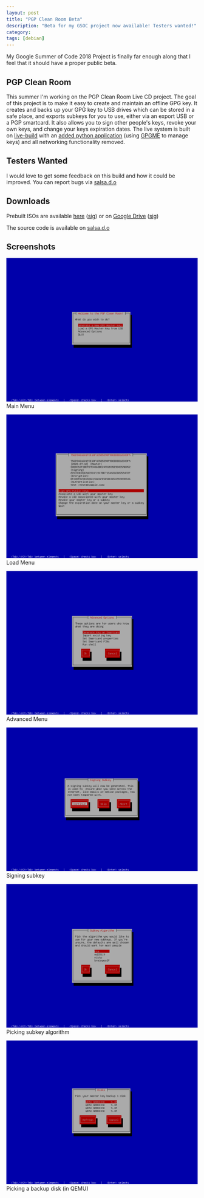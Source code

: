 ```yaml
---
layout: post
title: "PGP Clean Room Beta"
description: "Beta for my GSOC project now available! Testers wanted!"
category: 
tags: [debian]
---
```



My Google Summer of Code 2018 Project is finally far enough along that I feel that it should have a proper public beta.

PGP Clean Room
--------------
This summer I'm working on the PGP Clean Room Live CD project. The goal of this project is to make it easy to create and maintain
an offline GPG key. It creates and backs up your GPG key to USB drives which can be stored in a safe place, and exports subkeys for you to use,
either via an export USB or a PGP smartcard. It also allows you to sign other people's keys, revoke your own keys, and change your keys expiration dates. The live system
is built on [live-build](https://live-team.pages.debian.net/live-manual/html/live-manual/index.en.html)
with an [added python application](https://salsa.debian.org/tookmund-guest/pgpcr) (using [GPGME](https://www.gnupg.org/software/gpgme/index.html) to manage keys) and all networking functionality removed.

Testers Wanted
--------------
I would love to get some feedback on this build and how it could be improved.
You can report bugs via [salsa.d.o](https://salsa.debian.org/tookmund-guest/pgpcr/issues)

Downloads
---------

Prebuilt ISOs are available [here](http://pgpcr.ouvaton.org/pgpcr-beta2.iso) ([sig](http://pgpcr.ouvaton.org/pgpcr-beta2.iso.sig))
or on [Google Drive](https://drive.google.com/open?id=1vVydysUFuim5q2upymP98u-IuI6qQ-wH) ([sig](https://drive.google.com/open?id=1wYt508w5lpwh1Fuw3_qE74EYXAKHocxw))

The source code is available on [salsa.d.o](https://salsa.debian.org/tookmund-guest/make-pgp-clean-room)

Screenshots
-----------

![main menu](/assets/pgpcr/beta2-mainmenu.png)
Main Menu

![load menu](/assets/pgpcr/beta2-loadmenu.png)
Load Menu

![advanced menu](/assets/pgpcr/beta2-advancedmenu.png)
Advanced Menu

![signing subkey](/assets/pgpcr/beta2-signingsubkey.png)
Signing subkey

![subkey algorithm](/assets/pgpcr/beta2-subkeyalgorithm.png)
Picking subkey algorithm

![pick disk](/assets/pgpcr/beta2-pickdisk.png)
Picking a backup disk (in QEMU)
